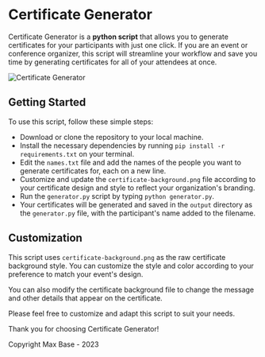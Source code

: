 # Certificate Generator

Certificate Generator is a **python script** that allows you to generate certificates for your participants with just one click. If you are an event or conference organizer, this script will streamline your workflow and save you time by generating certificates for all of your attendees at once.

![Certificate Generator](https://user-images.githubusercontent.com/2658040/229694107-da4c38cb-e18d-4ace-bb7b-d3fc17bdc4c8.jpg)

## Getting Started

To use this script, follow these simple steps:

- Download or clone the repository to your local machine.
- Install the necessary dependencies by running `pip install -r requirements.txt` on your terminal.
- Edit the `names.txt` file and add the names of the people you want to generate certificates for, each on a new line.
- Customize and update the `certificate-background.png` file according to your certificate design and style to reflect your organization's branding.
- Run the `generator.py` script by typing `python generator.py`.
- Your certificates will be generated and saved in the `output` directory as the `generator.py` file, with the participant's name added to the filename.

## Customization

This script uses `certificate-background.png` as the raw certificate background style. You can customize the style and color according to your preference to match your event's design.

You can also modify the certificate background file to change the message and other details that appear on the certificate.

Please feel free to customize and adapt this script to suit your needs.

Thank you for choosing Certificate Generator!

Copyright Max Base - 2023

